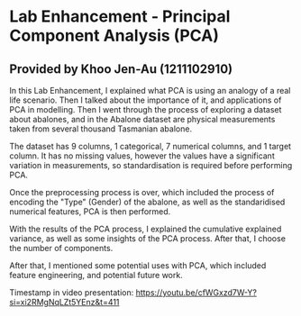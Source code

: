 # Lab Enhancement - Principal Component Analysis (PCA)

## Provided by Khoo Jen-Au (1211102910)

In this Lab Enhancement, I explained what PCA is using an analogy of a real life scenario. Then I talked about the importance of it, and applications of PCA in modelling. Then I went through the process of exploring a dataset about abalones, and in the Abalone dataset are physical measurements taken from several thousand Tasmanian abalone.

The dataset has 9 columns, 1 categorical, 7 numerical columns, and 1 target column. It has no missing values, however the values have a significant variation in measurements, so standardisation is required before performing PCA.

Once the preprocessing process is over, which included the process of encoding the "Type" (Gender) of the abalone, as well as the standaridised numerical features, PCA is then performed.

With the results of the PCA process, I explained the cumulative explained variance, as well as some insights of the PCA process. After that, I choose the number of components.

After that, I mentioned some potential uses with PCA, which included feature engineering, and potential future work.

Timestamp in video presentation: https://youtu.be/cfWGxzd7W-Y?si=xi2RMgNqLZt5YEnz&t=411
